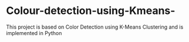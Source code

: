 # Colour-detection-using-Kmeans-

This project is based on Color Detection using K-Means Clustering and is implemented in Python
